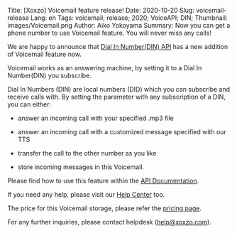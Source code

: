 Title: [Xoxzo] Voicemail feature release!
Date: 2020-10-20
Slug: voicemail-release
Lang: en
Tags: voicemail; release; 2020; VoiceAPI; DIN;
Thumbnail: images/Voicemail.png
Author: Aiko Yokoyama
Summary: Now you can get a phone number to use Voicemail feature. You will never miss any calls!


We are happy to announce that [Dial In Number(DIN) API](https://www.xoxzo.com/en/about/voice-api/)
has a new addition of Voicemail feature now.

Voicemail works as an answering machine, by setting it to a Dial In Number(DIN) you subscribe.

Dial In Numbers (DIN) are local numbers (DID) which you can subscribe and receive calls with. 
By setting the parameter with any subscription of a DIN, you can either:<br>
* answer an incoming call with your specified .mp3 file

* answer an incoming call with a customized message specified with our TTS

* transfer the call to the other number as you like

* store incoming messages in this Voicemail.


Please find how to use this feature within the [API Documentation](https://docs.xoxzo.com/en/din.html#). <br>

If you need any help, please visit our [Help Center](https://help.xoxzo.com/en/xoxzo-cloud-telephony/articles/how-to-use-voicemail/) too. <br>

The price for this Voicemail storage, please refer the [pricing page](https://www.xoxzo.com/ja/about/pricing/voice/#din).

For any further inquiries, please contact helpdesk (help@xoxzo.com).
